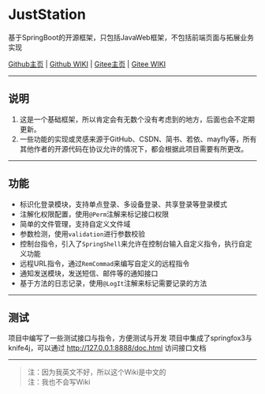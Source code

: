 # JustStation

基于SpringBoot的开源框架，只包括JavaWeb框架，不包括前端页面与拓展业务实现

[Github主页](https://github.com/Verlif/JustStation) | [Github WIKI](https://github.com/Verlif/JustStation/wiki) | [Gitee主页](https://gitee.com/Verlif/JustStation) | [Gitee WIKI](https://gitee.com/Verlif/JustStation/wikis/Home)

----

## 说明

1. 这是一个基础框架，所以肯定会有无数个没有考虑到的地方，后面也会不定期更新。
2. 一些功能的实现或灵感来源于GitHub、CSDN、简书、若依、mayfly等，所有其他作者的开源代码在协议允许的情况下，都会根据此项目需要有所更改。

----

## 功能

* 标识化登录模块，支持单点登录、多设备登录、共享登录等登录模式
* 注解化权限配置，使用`@Perm`注解来标记接口权限
* 简单的文件管理，支持自定义文件域
* 参数检测，使用`validation`进行参数校验
* 控制台指令，引入了`SpringShell`来允许在控制台输入自定义指令，执行自定义功能
* 远程URL指令，通过`RemCommad`来编写自定义的远程指令
* 通知发送模块，发送短信、邮件等的通知接口
* 基于方法的日志记录，使用`@LogIt`注解来标记需要记录的方法

----

## 测试

项目中编写了一些测试接口与指令，方便测试与开发
项目中集成了springfox3与knife4j，可以通过 <http://127.0.0.1:8888/doc.html> 访问接口文档

----

> 注：因为我英文不好，所以这个Wiki是中文的  
> 注：我也不会写Wiki
